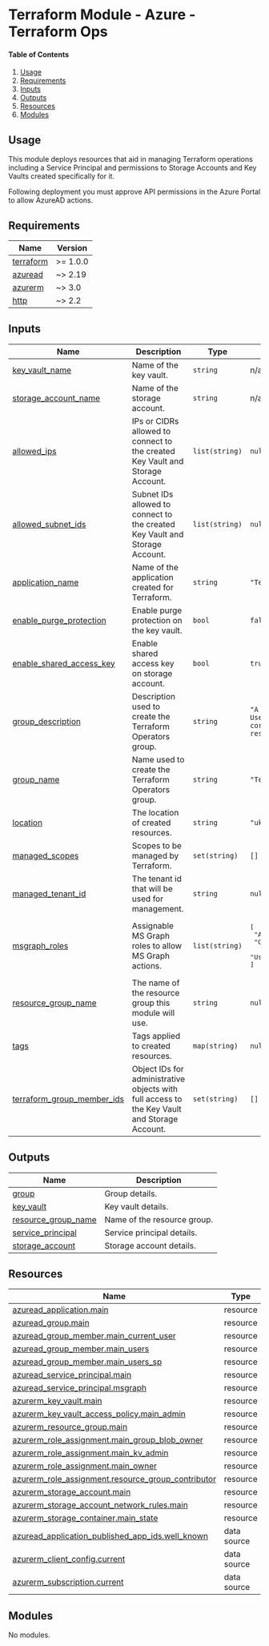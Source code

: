 # Terraform Module - Azure - Terraform Ops

#### Table of Contents

1. [Usage](#usage)
2. [Requirements](#requirements)
3. [Inputs](#inputs)
4. [Outputs](#outputs)
5. [Resources](#resources)
6. [Modules](#modules)

## Usage

This module deploys resources that aid in managing Terraform operations including a Service Principal and permissions to Storage Accounts and Key Vaults created specifically for it.

Following deployment you must approve API permissions in the Azure Portal to allow AzureAD actions.

<!-- BEGIN_TF_DOCS -->
## Requirements

| Name | Version |
|------|---------|
| <a name="requirement_terraform"></a> [terraform](#requirement\_terraform) | >= 1.0.0 |
| <a name="requirement_azuread"></a> [azuread](#requirement\_azuread) | ~> 2.19 |
| <a name="requirement_azurerm"></a> [azurerm](#requirement\_azurerm) | ~> 3.0 |
| <a name="requirement_http"></a> [http](#requirement\_http) | ~> 2.2 |

## Inputs

| Name | Description | Type | Default | Required |
|------|-------------|------|---------|:--------:|
| <a name="input_key_vault_name"></a> [key\_vault\_name](#input\_key\_vault\_name) | Name of the key vault. | `string` | n/a | yes |
| <a name="input_storage_account_name"></a> [storage\_account\_name](#input\_storage\_account\_name) | Name of the storage account. | `string` | n/a | yes |
| <a name="input_allowed_ips"></a> [allowed\_ips](#input\_allowed\_ips) | IPs or CIDRs allowed to connect to the created Key Vault and Storage Account. | `list(string)` | `null` | no |
| <a name="input_allowed_subnet_ids"></a> [allowed\_subnet\_ids](#input\_allowed\_subnet\_ids) | Subnet IDs allowed to connect to the created Key Vault and Storage Account. | `list(string)` | `null` | no |
| <a name="input_application_name"></a> [application\_name](#input\_application\_name) | Name of the application created for Terraform. | `string` | `"Terraform"` | no |
| <a name="input_enable_purge_protection"></a> [enable\_purge\_protection](#input\_enable\_purge\_protection) | Enable purge protection on the key vault. | `bool` | `false` | no |
| <a name="input_enable_shared_access_key"></a> [enable\_shared\_access\_key](#input\_enable\_shared\_access\_key) | Enable shared access key on storage account. | `bool` | `true` | no |
| <a name="input_group_description"></a> [group\_description](#input\_group\_description) | Description used to create the Terraform Operators group. | `string` | `"A group for Terraform Users with access to core Terraform resources."` | no |
| <a name="input_group_name"></a> [group\_name](#input\_group\_name) | Name used to create the Terraform Operators group. | `string` | `"Terraform Operators"` | no |
| <a name="input_location"></a> [location](#input\_location) | The location of created resources. | `string` | `"uksouth"` | no |
| <a name="input_managed_scopes"></a> [managed\_scopes](#input\_managed\_scopes) | Scopes to be managed by Terraform. | `set(string)` | `[]` | no |
| <a name="input_managed_tenant_id"></a> [managed\_tenant\_id](#input\_managed\_tenant\_id) | The tenant id that will be used for management. | `string` | `null` | no |
| <a name="input_msgraph_roles"></a> [msgraph\_roles](#input\_msgraph\_roles) | Assignable MS Graph roles to allow MS Graph actions. | `list(string)` | <pre>[<br>  "Application.Read.All",<br>  "Group.Read.All",<br>  "User.Read.All"<br>]</pre> | no |
| <a name="input_resource_group_name"></a> [resource\_group\_name](#input\_resource\_group\_name) | The name of the resource group this module will use. | `string` | `null` | no |
| <a name="input_tags"></a> [tags](#input\_tags) | Tags applied to created resources. | `map(string)` | `null` | no |
| <a name="input_terraform_group_member_ids"></a> [terraform\_group\_member\_ids](#input\_terraform\_group\_member\_ids) | Object IDs for administrative objects with full access to the Key Vault and Storage Account. | `set(string)` | `[]` | no |

## Outputs

| Name | Description |
|------|-------------|
| <a name="output_group"></a> [group](#output\_group) | Group details. |
| <a name="output_key_vault"></a> [key\_vault](#output\_key\_vault) | Key vault details. |
| <a name="output_resource_group_name"></a> [resource\_group\_name](#output\_resource\_group\_name) | Name of the resource group. |
| <a name="output_service_principal"></a> [service\_principal](#output\_service\_principal) | Service principal details. |
| <a name="output_storage_account"></a> [storage\_account](#output\_storage\_account) | Storage account details. |

## Resources

| Name | Type |
|------|------|
| [azuread_application.main](https://registry.terraform.io/providers/hashicorp/azuread/latest/docs/resources/application) | resource |
| [azuread_group.main](https://registry.terraform.io/providers/hashicorp/azuread/latest/docs/resources/group) | resource |
| [azuread_group_member.main_current_user](https://registry.terraform.io/providers/hashicorp/azuread/latest/docs/resources/group_member) | resource |
| [azuread_group_member.main_users](https://registry.terraform.io/providers/hashicorp/azuread/latest/docs/resources/group_member) | resource |
| [azuread_group_member.main_users_sp](https://registry.terraform.io/providers/hashicorp/azuread/latest/docs/resources/group_member) | resource |
| [azuread_service_principal.main](https://registry.terraform.io/providers/hashicorp/azuread/latest/docs/resources/service_principal) | resource |
| [azuread_service_principal.msgraph](https://registry.terraform.io/providers/hashicorp/azuread/latest/docs/resources/service_principal) | resource |
| [azurerm_key_vault.main](https://registry.terraform.io/providers/hashicorp/azurerm/latest/docs/resources/key_vault) | resource |
| [azurerm_key_vault_access_policy.main_admin](https://registry.terraform.io/providers/hashicorp/azurerm/latest/docs/resources/key_vault_access_policy) | resource |
| [azurerm_resource_group.main](https://registry.terraform.io/providers/hashicorp/azurerm/latest/docs/resources/resource_group) | resource |
| [azurerm_role_assignment.main_group_blob_owner](https://registry.terraform.io/providers/hashicorp/azurerm/latest/docs/resources/role_assignment) | resource |
| [azurerm_role_assignment.main_kv_admin](https://registry.terraform.io/providers/hashicorp/azurerm/latest/docs/resources/role_assignment) | resource |
| [azurerm_role_assignment.main_owner](https://registry.terraform.io/providers/hashicorp/azurerm/latest/docs/resources/role_assignment) | resource |
| [azurerm_role_assignment.resource_group_contributor](https://registry.terraform.io/providers/hashicorp/azurerm/latest/docs/resources/role_assignment) | resource |
| [azurerm_storage_account.main](https://registry.terraform.io/providers/hashicorp/azurerm/latest/docs/resources/storage_account) | resource |
| [azurerm_storage_account_network_rules.main](https://registry.terraform.io/providers/hashicorp/azurerm/latest/docs/resources/storage_account_network_rules) | resource |
| [azurerm_storage_container.main_state](https://registry.terraform.io/providers/hashicorp/azurerm/latest/docs/resources/storage_container) | resource |
| [azuread_application_published_app_ids.well_known](https://registry.terraform.io/providers/hashicorp/azuread/latest/docs/data-sources/application_published_app_ids) | data source |
| [azurerm_client_config.current](https://registry.terraform.io/providers/hashicorp/azurerm/latest/docs/data-sources/client_config) | data source |
| [azurerm_subscription.current](https://registry.terraform.io/providers/hashicorp/azurerm/latest/docs/data-sources/subscription) | data source |

## Modules

No modules.
<!-- END_TF_DOCS -->
